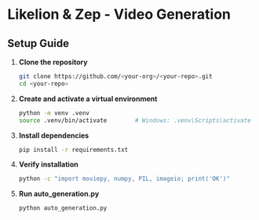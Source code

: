 # Likelion & Zep - Video Generation

## Setup Guide

1. **Clone the repository**
    ```bash
    git clone https://github.com/<your-org>/<your-repo>.git
    cd <your-repo>

2. **Create and activate a virtual environment**
     ```bash
    python -m venv .venv
    source .venv/bin/activate        # Windows: .venv\Scripts\activate
   
3. **Install dependencies**
    ```bash
    pip install -r requirements.txt
   
4. **Verify installation**
    ```bash
    python -c "import moviepy, numpy, PIL, imageio; print('OK')"

5. **Run auto_generation.py**
   ```bash
   python auto_generation.py
